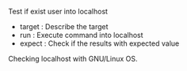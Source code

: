 
Test if exist user into localhost
* target : Describe the target
* run    : Execute command into localhost
* expect : Check if the results with expected value

Checking localhost with GNU/Linux OS.
